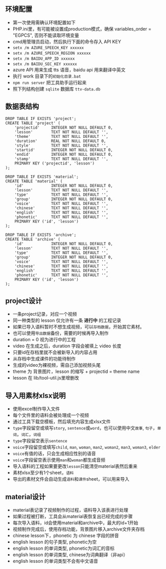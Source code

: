 ## 环境配置
- 第一次使用需确认环境配置如下
- PHP.ini里，有可能被设置成production模式，确保 variables_order = "EGPCS", 否则不能读取环境变量
- cmd用管理员启动，然后执行下面的命令存入 API KEY
- `setx /m AZURE_SPEECH_KEY xxxxxx`
- `setx /m AZURE_SPEECH_REGION xxxxxx`
- `setx /m BAIDU_APP_ID xxxxxx`
- `setx /m BAIDU_SEC_KEY xxxxxx`
- azure API 用来生成 tts 语音，baidu api 用来翻译中英文
- 执行 work 目录下的`初始化目录.bat`
- `npm run server` 把工具助手运行起来
- 照下列结构创建 `sqlite` 数据库 `ttv-data.db`

## 数据表结构
```
DROP TABLE IF EXISTS 'project';
CREATE TABLE 'project' (
    'projectid'     INTEGER NOT NULL DEFAULT 0,
    'lesson'        TEXT NOT NULL DEFAULT '',
    'theme'         TEXT NOT NULL DEFAULT '',
    'duration'      REAL NOT NULL DEFAULT 0,
    'style'         TEXT NOT NULL DEFAULT '',
    'startid'       INTEGER NOT NULL DEFAULT 0, 
    'endid'         INTEGER NOT NULL DEFAULT 0, 
    'stamp'         TEXT NOT NULL DEFAULT '',
    PRIMARY KEY ('projectid', 'lesson')
);

DROP TABLE IF EXISTS 'material';
CREATE TABLE 'material' (
    'id'            INTEGER NOT NULL DEFAULT 0, 
    'lesson'        TEXT NOT NULL DEFAULT '',
    'type'          TEXT NOT NULL DEFAULT '',
    'group'         INTEGER NOT NULL DEFAULT 0,
    'voice'         TEXT NOT NULL DEFAULT '',
    'chinese'       TEXT NOT NULL DEFAULT '',
    'english'       TEXT NOT NULL DEFAULT '', 
    'phonetic'      TEXT NOT NULL DEFAULT '', 
    PRIMARY KEY ('id', 'lesson')
);

DROP TABLE IF EXISTS 'archive';
CREATE TABLE 'archive' (
    'id'            INTEGER NOT NULL DEFAULT 0, 
    'lesson'        TEXT NOT NULL DEFAULT '',
    'type'          TEXT NOT NULL DEFAULT '',
    'group'         INTEGER NOT NULL DEFAULT 0,
    'voice'         TEXT NOT NULL DEFAULT '',
    'chinese'       TEXT NOT NULL DEFAULT '',
    'english'       TEXT NOT NULL DEFAULT '', 
    'phonetic'      TEXT NOT NULL DEFAULT '', 
    PRIMARY KEY ('id', 'lesson')
);
```

## project设计
- 一条project记录，对应一个视频
- 同一种类型的 lesson 仅允许有一条 **进行中** 的工程记录
- 如果已导入语料暂时不想生成视频，可以`存档数据`，开始其它素材。
- 也可以使用`导出数据`备份，需要的时候再导入制作
- duration = 0 视为进行中的工程
- video 在生成之后，duration 字段会被填上 video 长度
- 只要id在存档里就不会被新导入的内容占用
- 从存档中生成课件的功能待制作
- 生成的video为裸视频，需自己添加视频头尾
- theme 为 背景图片，lesson 的缩写 + projectid = theme name
- lesson 在 lib/tool-util.js里增删改

## 导入用素材xlsx说明
- 使用excel制作导入文件
- 每个文件里的语料会被处理成一个视频
- 通过工具下载空模板，然后填充内容生成xlsx文件
- `type`字段留空或填写`story`, `sentence`或`word`，也可以使用中文`故事`, `句子`，`单词`，`词汇`，`词组`
- `type`字段留空表示`sentence`
- `voice`字段留空或填写`child`, `man`, `woman`, `man2`, `woman2`, `man3`, `woman3`, `elder`
- `voice`有值的话，只会生成相应性别的语音
- `voice`字段留空表示使用`man`和`woman`都生成音频
- 导入语料的工程如果要更改`lesson`只能清空material表然后重来
- 素材xlsx至少有1个sheet，`语料`
- 导出的素材文件会自动生成`语料`和`课件`sheet，可以用来导入


## material设计
- material表记录了视频制作的过程，语料导入该表进行处理
- 如果过程被打断，工具会从material表恢复出已经完成的步骤
- 每次导入语料，id会使用material和archive中，最大的id+1开始
- 视频制作完成后，使用存档功能，背景图片移入archive文件夹存档
- chinese lesson下，phonetic 为 chinese 字段的拼音
- english lesson 的句子类型, phonetic为空
- english lesson 的单词类型, phonetic为词汇的音标
- english lesson 的单词类型, chinese为词典翻译（非api）
- english lesson 的单词类型不会有中文语音


